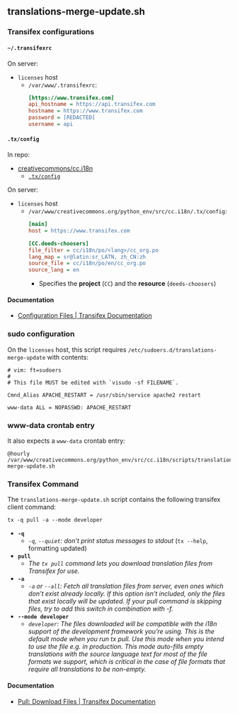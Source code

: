 ## translations-merge-update.sh


### Transifex configurations


#### `~/.transifexrc`

On server:
- `licenses` host
  - `/var/www/.transifexrc`:
    ```ini
    [https://www.transifex.com]
    api_hostname = https://api.transifex.com
    hostname = https://www.transifex.com
    password = [REDACTED]
    username = api
    ```


#### `.tx/config`

In repo:
- [creativecommons/cc.i18n][cc-i18n]
  - [`.tx/config`][tx-config]

On server:
- `licenses` host
  - `/var/www/creativecommons.org/python_env/src/cc.i18n/.tx/config`:
    ```ini
    [main]
    host = https://www.transifex.com

    [CC.deeds-choosers]
    file_filter = cc/i18n/po/<lang>/cc_org.po
    lang_map = sr@latin:sr_LATN, zh_CN:zh
    source_file = cc/i18n/po/en/cc_org.po
    source_lang = en
    ```
    - Specifies the **project** (`CC`) and the **resource** (`deeds-choosers`)


[cc-i18n]: https://github.com/creativecommons/cc.i18n
[tx-config]: https://github.com/creativecommons/cc.i18n/blob/master/.tx/config


#### Documentation

- [Configuration Files | Transifex
  Documentation](https://docs.transifex.com/client/client-configuration)


### sudo configuration

On the `licenses` host, this script requires
`/etc/sudoers.d/translations-merge-update` with contents:
```
# vim: ft=sudoers
#
# This file MUST be edited with `visudo -sf FILENAME`.

Cmnd_Alias APACHE_RESTART = /usr/sbin/service apache2 restart

www-data ALL = NOPASSWD: APACHE_RESTART
```


### www-data crontab entry

It also expects a `www-data` crontab entry:
```
@hourly /var/www/creativecommons.org/python_env/src/cc.i18n/scripts/translations-merge-update.sh
```


### Transifex Command

The `translations-merge-update.sh` script contains the following transifex
client command:
```shell
tx -q pull -a --mode developer
```
- **`-q`**
  - *`-q`, `--quiet`: don't print status messages to stdout* (`tx --help`,
    formatting updated)
- **`pull`**
    - *The `tx pull` command lets you download translation files from Transifex
      for use.*
- **`-a`**
  - *`-a` or `--all`: Fetch all translation files from server, even ones which
    don’t exist already locally. If this option isn’t included, only the files
    that exist locally will be updated. If your pull command is skipping files,
    try to add this switch in combination with -f.*
- **`--mode developer`**
    - *`developer`: The files downloaded will be compatible with the i18n
      support of the development framework you’re using. This is the default
      mode when you run tx pull. Use this mode when you intend to use the file
      e.g. in production. This mode auto-fills empty translations with the
      source language text for most of the file formats we support, which is
      critical in the case of file formats that require all translations to be
      non-empty.*


#### Documentation

- [Pull: Download Files | Transifex Documentation](https://docs.transifex.com/client/pull/)
